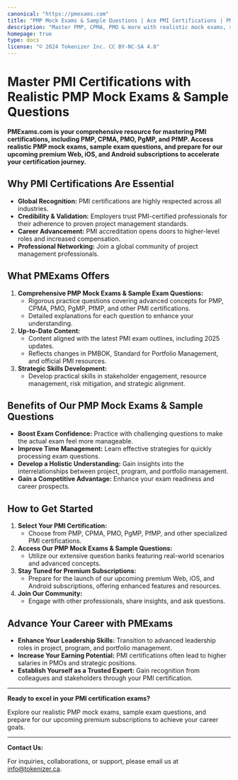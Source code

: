 ```yaml
---
canonical: "https://pmexams.com"
title: "PMP Mock Exams & Sample Questions | Ace PMI Certifications | PMExams"
description: "Master PMP, CPMA, PMO & more with realistic mock exams, sample questions, & premium subscriptions. Prepare for PMI certifications with PMExams.com."
homepage: true
type: docs
license: "© 2024 Tokenizer Inc. CC BY-NC-SA 4.0"
---
```


# Master PMI Certifications with Realistic PMP Mock Exams & Sample Questions

**PMExams.com is your comprehensive resource for mastering PMI certifications, including PMP, CPMA, PMO, PgMP, and PfMP. Access realistic PMP mock exams, sample exam questions, and prepare for our upcoming premium Web, iOS, and Android subscriptions to accelerate your certification journey.**

## Why PMI Certifications Are Essential

* **Global Recognition:** PMI certifications are highly respected across all industries.
* **Credibility & Validation:** Employers trust PMI-certified professionals for their adherence to proven project management standards.
* **Career Advancement:** PMI accreditation opens doors to higher-level roles and increased compensation.
* **Professional Networking:** Join a global community of project management professionals.

## What PMExams Offers

1.  **Comprehensive PMP Mock Exams & Sample Exam Questions:**
    * Rigorous practice questions covering advanced concepts for PMP, CPMA, PMO, PgMP, PfMP, and other PMI certifications.
    * Detailed explanations for each question to enhance your understanding.
2.  **Up-to-Date Content:**
    * Content aligned with the latest PMI exam outlines, including 2025 updates.
    * Reflects changes in PMBOK, Standard for Portfolio Management, and official PMI resources.
3.  **Strategic Skills Development:**
    * Develop practical skills in stakeholder engagement, resource management, risk mitigation, and strategic alignment.

## Benefits of Our PMP Mock Exams & Sample Questions

* **Boost Exam Confidence:** Practice with challenging questions to make the actual exam feel more manageable.
* **Improve Time Management:** Learn effective strategies for quickly processing exam questions.
* **Develop a Holistic Understanding:** Gain insights into the interrelationships between project, program, and portfolio management.
* **Gain a Competitive Advantage:** Enhance your exam readiness and career prospects.

## How to Get Started

1.  **Select Your PMI Certification:**
    * Choose from PMP, CPMA, PMO, PgMP, PfMP, and other specialized PMI certifications.
2.  **Access Our PMP Mock Exams & Sample Questions:**
    * Utilize our extensive question banks featuring real-world scenarios and advanced concepts.
3.  **Stay Tuned for Premium Subscriptions:**
    * Prepare for the launch of our upcoming premium Web, iOS, and Android subscriptions, offering enhanced features and resources.
4.  **Join Our Community:**
    * Engage with other professionals, share insights, and ask questions.

## Advance Your Career with PMExams

* **Enhance Your Leadership Skills:** Transition to advanced leadership roles in project, program, and portfolio management.
* **Increase Your Earning Potential:** PMI certifications often lead to higher salaries in PMOs and strategic positions.
* **Establish Yourself as a Trusted Expert:** Gain recognition from colleagues and stakeholders through your PMI certification.

---

**Ready to excel in your PMI certification exams?**

Explore our realistic PMP mock exams, sample exam questions, and prepare for our upcoming premium subscriptions to achieve your career goals.

---

**Contact Us:**

For inquiries, collaborations, or support, please email us at [info@tokenizer.ca](mailto:info@tokenizer.ca?subject=PMExams%20Inquiry).
